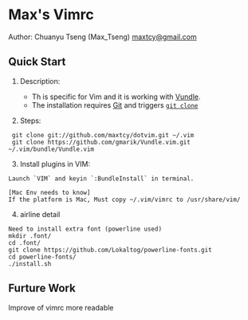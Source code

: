 Max's Vimrc
===========
Author: Chuanyu Tseng (Max_Tseng) <maxtcy@gmail.com>

Quick Start
----------------
1. Description:

	* Th is specific for Vim and it is working with [Vundle](https://github.com/gmarik/Vundle.vim).
	* The installation requires [Git](http://git-scm.com/) and triggers [`git clone`](http://gitref.org/creating/#clone)

2. Steps:

```
 git clone git://github.com/maxtcy/dotvim.git ~/.vim
 git clone https://github.com/gmarik/Vundle.vim.git ~/.vim/bundle/Vundle.vim

```

3. Install plugins in VIM:

```
Launch `VIM` and keyin `:BundleInstall` in terminal.

[Mac Env needs to know]
If the platform is Mac, Must copy ~/.vim/vimrc to /usr/share/vim/
```	
4. airline detail

```
Need to install extra font (powerline used)
mkdir .font/
cd .font/
git clone https://github.com/Lokaltog/powerline-fonts.git
cd powerline-fonts/
./install.sh

```

Furture Work
------------
Improve of vimrc more readable
